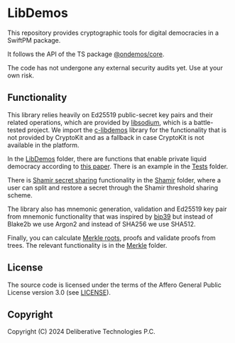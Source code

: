 # LibDemos

This repository provides cryptographic tools for digital democracies in a SwiftPM package.

It follows the API of the TS package [@ondemos/core](https://github.com/ondemos/libdemos-ts).

The code has not undergone any external security audits yet. Use at your own risk.

## Functionality

This library relies heavily on Ed25519 public-secret key pairs and their related operations, which are provided by [libsodium](https://github.com/jedisct1/libsodium), which is a battle-tested project.
We import the [c-libdemos](https://github.com/ondemos/libdemos) library for the functionality that is not provided by CryptoKit and as a fallback in case CryptoKit is not available in the platform.

In the [LibDemos](Sources/LibDemos) folder, there are functions that enable private liquid democracy according to [this paper](https://arxiv.org/pdf/2302.14421). There is an example in the [Tests](Tests) folder.

There is [Shamir secret sharing](https://en.wikipedia.org/wiki/Shamir%27s_secret_sharing) functionality in the [Shamir](Sources/LibDemos/Shamir) folder, where a user can split and restore a secret through the Shamir threshold sharing scheme. 

The library also has mnemonic generation, validation and Ed25519 key pair from mnemonic functionality that was inspired by [bip39](https://github.com/bitcoinjs/bip39) but instead of Blake2b we use Argon2 and instead of SHA256 we use SHA512.

Finally, you can calculate [Merkle roots](https://en.wikipedia.org/wiki/Merkle_tree), proofs and validate proofs from trees. The relevant functionality is in the [Merkle](Sources/LibDemos/Merkle) folder. 

## License

The source code is licensed under the terms of the Affero General Public License version 3.0 (see [LICENSE](LICENSE)).

## Copyright

Copyright (C) 2024 Deliberative Technologies P.C.
